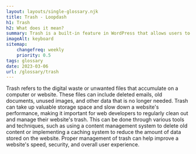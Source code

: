 ```yaml
--- 
layout: layouts/single-glossary.njk
title: Trash - Loopdash
h1: Trash
h2: What does it mean?
summary: Trash is a built-in feature in WordPress that allows users to temporarily store deleted content before permanently deleting it.
imageAlt: keyboard
sitemap:
	changefreq: weekly
	priority: 0.5
tags: glossary
date: 2023-03-06
url: /glossary/trash
---
```


Trash refers to the digital waste or unwanted files that accumulate on a computer or website. These files can include deleted emails, old documents, unused images, and other data that is no longer needed. Trash can take up valuable storage space and slow down a website's performance, making it important for web developers to regularly clean out and manage their website's trash. This can be done through various tools and techniques, such as using a content management system to delete old content or implementing a caching system to reduce the amount of data stored on the website. Proper management of trash can help improve a website's speed, security, and overall user experience.